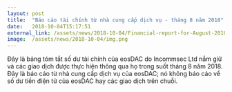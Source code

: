 ```yaml
---
layout: post
title:  "Báo cáo tài chính từ nhà cung cấp dịch vụ - tháng 8 năm 2018"
date:   2018-10-04T15:17:51
external_link: /assets/news/2018-10-04/Financial-report-for-August-2018.pdf
image:  /assets/news/2018-10-04/img.png
---
```

Đây là bảng tóm tắt số dư tài chính của eosDAC do Incommsec Ltd nắm giữ và các giao dịch được thực hiện thông qua họ trong suốt tháng 8 năm 2018. Đây là báo cáo từ nhà cung cấp dịch vụ của eosDAC; nó không báo cáo về số dư tiền điện tử của eosDAC hay các giao dịch trên chuỗi.
